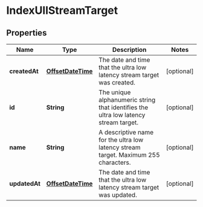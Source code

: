 
# IndexUllStreamTarget

## Properties
Name | Type | Description | Notes
------------ | ------------- | ------------- | -------------
**createdAt** | [**OffsetDateTime**](OffsetDateTime.md) | The date and time that the ultra low latency stream target was created. |  [optional]
**id** | **String** | The unique alphanumeric string that identifies the ultra low latency stream target. |  [optional]
**name** | **String** | A descriptive name for the ultra low latency stream target. Maximum 255 characters. |  [optional]
**updatedAt** | [**OffsetDateTime**](OffsetDateTime.md) | The date and time that the ultra low latency stream target was updated. |  [optional]




